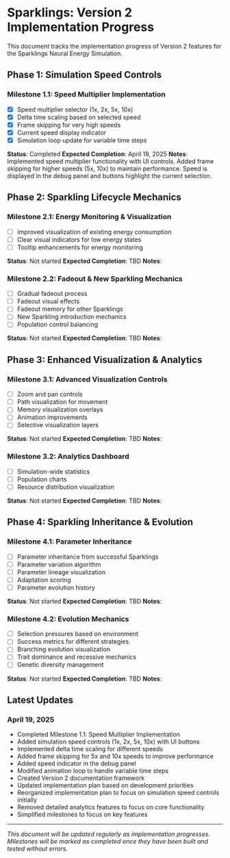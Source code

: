 # Sparklings: Version 2 Implementation Progress

This document tracks the implementation progress of Version 2 features for the Sparklings Neural Energy Simulation.

## Phase 1: Simulation Speed Controls

### Milestone 1.1: Speed Multiplier Implementation
- [x] Speed multiplier selector (1x, 2x, 5x, 10x)
- [x] Delta time scaling based on selected speed
- [x] Frame skipping for very high speeds
- [x] Current speed display indicator
- [x] Simulation loop update for variable time steps

**Status**: Completed
**Expected Completion**: April 19, 2025
**Notes**: Implemented speed multiplier functionality with UI controls. Added frame skipping for higher speeds (5x, 10x) to maintain performance. Speed is displayed in the debug panel and buttons highlight the current selection.

## Phase 2: Sparkling Lifecycle Mechanics

### Milestone 2.1: Energy Monitoring & Visualization
- [ ] Improved visualization of existing energy consumption
- [ ] Clear visual indicators for low energy states
- [ ] Tooltip enhancements for energy monitoring

**Status**: Not started
**Expected Completion**: TBD
**Notes**: 

### Milestone 2.2: Fadeout & New Sparkling Mechanics
- [ ] Gradual fadeout process
- [ ] Fadeout visual effects
- [ ] Fadeout memory for other Sparklings
- [ ] New Sparkling introduction mechanics
- [ ] Population control balancing

**Status**: Not started
**Expected Completion**: TBD
**Notes**: 

## Phase 3: Enhanced Visualization & Analytics

### Milestone 3.1: Advanced Visualization Controls
- [ ] Zoom and pan controls
- [ ] Path visualization for movement
- [ ] Memory visualization overlays
- [ ] Animation improvements
- [ ] Selective visualization layers

**Status**: Not started
**Expected Completion**: TBD
**Notes**: 

### Milestone 3.2: Analytics Dashboard
- [ ] Simulation-wide statistics
- [ ] Population charts
- [ ] Resource distribution visualization

**Status**: Not started
**Expected Completion**: TBD
**Notes**: 

## Phase 4: Sparkling Inheritance & Evolution

### Milestone 4.1: Parameter Inheritance
- [ ] Parameter inheritance from successful Sparklings
- [ ] Parameter variation algorithm
- [ ] Parameter lineage visualization
- [ ] Adaptation scoring
- [ ] Parameter evolution history

**Status**: Not started
**Expected Completion**: TBD
**Notes**: 

### Milestone 4.2: Evolution Mechanics
- [ ] Selection pressures based on environment
- [ ] Success metrics for different strategies
- [ ] Branching evolution visualization
- [ ] Trait dominance and recessive mechanics
- [ ] Genetic diversity management

**Status**: Not started
**Expected Completion**: TBD
**Notes**: 

## Latest Updates

### April 19, 2025
- Completed Milestone 1.1: Speed Multiplier Implementation
- Added simulation speed controls (1x, 2x, 5x, 10x) with UI buttons
- Implemented delta time scaling for different speeds
- Added frame skipping for 5x and 10x speeds to improve performance
- Added speed indicator in the debug panel
- Modified animation loop to handle variable time steps
- Created Version 2 documentation framework
- Updated implementation plan based on development priorities
- Reorganized implementation plan to focus on simulation speed controls initially
- Removed detailed analytics features to focus on core functionality
- Simplified milestones to focus on key features

---

*This document will be updated regularly as implementation progresses. Milestones will be marked as completed once they have been built and tested without errors.*